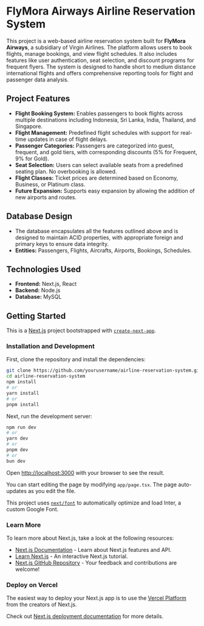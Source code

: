 
# FlyMora Airways Airline Reservation System

This project is a web-based airline reservation system built for **FlyMora Airways**, a subsidiary of Virgin Airlines. The platform allows users to book flights, manage bookings, and view flight schedules. It also includes features like user authentication, seat selection, and discount programs for frequent flyers. The system is designed to handle short to medium distance international flights and offers comprehensive reporting tools for flight and passenger data analysis.

## Project Features

- **Flight Booking System:** Enables passengers to book flights across multiple destinations including Indonesia, Sri Lanka, India, Thailand, and Singapore.
- **Flight Management:** Predefined flight schedules with support for real-time updates in case of flight delays.
- **Passenger Categories:** Passengers are categorized into guest, frequent, and gold tiers, with corresponding discounts (5% for Frequent, 9% for Gold).
- **Seat Selection:** Users can select available seats from a predefined seating plan. No overbooking is allowed.
- **Flight Classes:** Ticket prices are determined based on Economy, Business, or Platinum class.
- **Future Expansion:** Supports easy expansion by allowing the addition of new airports and routes.

## Database Design

- The database encapsulates all the features outlined above and is designed to maintain ACID properties, with appropriate foreign and primary keys to ensure data integrity.
- **Entities:** Passengers, Flights, Aircrafts, Airports, Bookings, Schedules.

## Technologies Used

- **Frontend:** Next.js, React
- **Backend:** Node.js
- **Database:** MySQL

## Getting Started

This is a [Next.js](https://nextjs.org/) project bootstrapped with [`create-next-app`](https://github.com/vercel/next.js/tree/canary/packages/create-next-app).

### Installation and Development

First, clone the repository and install the dependencies:

```bash
git clone https://github.com/yourusername/airline-reservation-system.git
cd airline-reservation-system
npm install
# or
yarn install
# or
pnpm install
```

Next, run the development server:

```bash
npm run dev
# or
yarn dev
# or
pnpm dev
# or
bun dev
```

Open [http://localhost:3000](http://localhost:3000) with your browser to see the result.

You can start editing the page by modifying `app/page.tsx`. The page auto-updates as you edit the file.

This project uses [`next/font`](https://nextjs.org/docs/basic-features/font-optimization) to automatically optimize and load Inter, a custom Google Font.

### Learn More

To learn more about Next.js, take a look at the following resources:

- [Next.js Documentation](https://nextjs.org/docs) - Learn about Next.js features and API.
- [Learn Next.js](https://nextjs.org/learn) - An interactive Next.js tutorial.
- [Next.js GitHub Repository](https://github.com/vercel/next.js/) - Your feedback and contributions are welcome!

### Deploy on Vercel

The easiest way to deploy your Next.js app is to use the [Vercel Platform](https://vercel.com/new?utm_medium=default-template&filter=next.js&utm_source=create-next-app&utm_campaign=create-next-app-readme) from the creators of Next.js.

Check out [Next.js deployment documentation](https://nextjs.org/docs/deployment) for more details.
